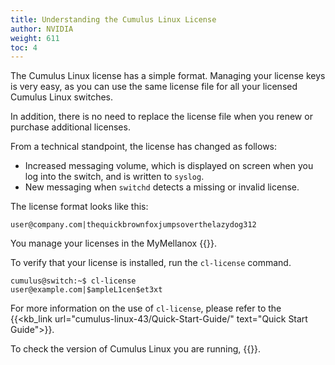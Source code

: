 ```yaml
---
title: Understanding the Cumulus Linux License
author: NVIDIA
weight: 611
toc: 4
---
```


The Cumulus Linux license has a simple format. Managing your license keys is very easy, as you can use the same license file for all your licensed Cumulus Linux switches.

In addition, there is no need to replace the license file when you renew or purchase additional licenses.

From a technical standpoint, the license has changed as follows:

- Increased messaging volume, which is displayed on screen when you log into the switch, and is written to `syslog`.
- New messaging when `switchd` detects a missing or invalid license.  

The license format looks like this:

    user@company.com|thequickbrownfoxjumpsoverthelazydog312

You manage your licenses in the MyMellanox {{<exlink url="https://support.mellanox.com/s/login/" text="customer portal">}}.

To verify that your license is installed, run the `cl-license` command.

    cumulus@switch:~$ cl-license
    user@example.com|$ampleL1cen$et3xt

For more information on the use of `cl-license`, please refer to the
{{<kb_link url="cumulus-linux-43/Quick-Start-Guide/" text="Quick Start Guide">}}.

To check the version of Cumulus Linux you are running, {{<link url="Verify-Software-and-Hardware-Version-Information" text="read this article">}}.
